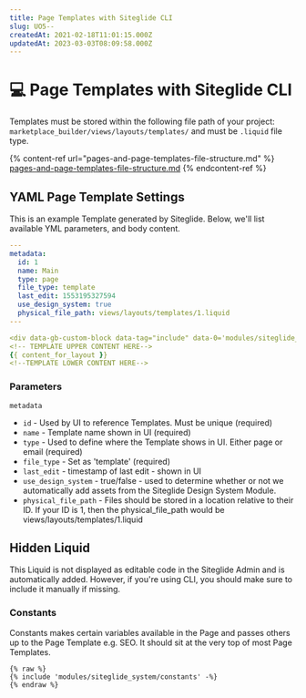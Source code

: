 ```yaml
---
title: Page Templates with Siteglide CLI
slug: UO5--
createdAt: 2021-02-18T11:01:15.000Z
updatedAt: 2023-03-03T08:09:58.000Z
---
```


# 💻 Page Templates with Siteglide CLI

Templates must be stored within the following file path of your project: `marketplace_builder/views/layouts/templates/` and must be `.liquid` file type.

{% content-ref url="pages-and-page-templates-file-structure.md" %}
[pages-and-page-templates-file-structure.md](pages-and-page-templates-file-structure.md)
{% endcontent-ref %}

## YAML Page Template Settings

This is an example Template generated by Siteglide. Below, we'll list available YML parameters, and body content.

```yaml
---
metadata:  
  id: 1
  name: Main
  type: page
  file_type: template
  last_edit: 1553195327594
  use_design_system: true
  physical_file_path: views/layouts/templates/1.liquid
---

<div data-gb-custom-block data-tag="include" data-0='modules/siteglide_system/siteglide_head'></div>
<!-- TEMPLATE UPPER CONTENT HERE-->
{{ content_for_layout }}
<!--TEMPLATE LOWER CONTENT HERE-->
```

### Parameters

`metadata`

* `id` - Used by UI to reference Templates. Must be unique (required)
* `name` - Template name shown in UI (required)
* `type` - Used to define where the Template shows in UI. Either page or email (required)
* `file_type` - Set as 'template' (required)
* `last_edit` - timestamp of last edit - shown in UI
* `use_design_system` - true/false - used to determine whether or not we automatically add assets from the Siteglide Design System Module.
* `physical_file_path` - Files should be stored in a location relative to their ID. If your ID is 1, then the physical\_file\_path would be views/layouts/templates/1.liquid

## Hidden Liquid&#x20;

This Liquid is not displayed as editable code in the Siteglide Admin and is automatically added. However, if you're using CLI, you should make sure to include it manually if missing.&#x20;

### Constants

Constants makes certain variables available in the Page and passes others up to the Page Template e.g. SEO. It should sit at the very top of most Page Templates.&#x20;

```liquid
{% raw %}
{% include 'modules/siteglide_system/constants' -%}
{% endraw %}
```
